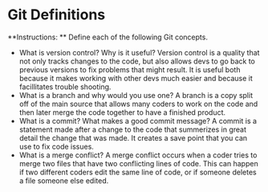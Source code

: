 # Git Definitions

**Instructions: ** Define each of the following Git concepts.

* What is version control?  Why is it useful?
Version control is a quality that not only tracks changes to the code, but also allows devs to go back to previous versions to fix problems that might result. It is useful both because it makes working with other devs much easier and because it facillitates trouble shooting. 
* What is a branch and why would you use one?
A branch is a copy split off of the main source that allows many coders to work on the code and then later merge the code together to have a finished product.
* What is a commit? What makes a good commit message?
A commit is a statement made after a change to the code that summerizes in great detail the change that was made. It creates a save point that you can use to fix code issues.
* What is a merge conflict? A merge conflict occurs when a coder tries to merge two files that have two conflicting lines of code. This can happen if two different coders edit the same line of code, or if someone deletes a file someone else edited. 
